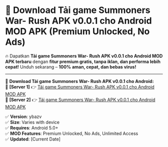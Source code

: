 # 🚀 Download Tải game Summoners War- Rush APK v0.0.1 cho Android MOD APK (Premium Unlocked, No Ads)  

🔥 Dapatkan **Tải game Summoners War- Rush APK v0.0.1 cho Android MOD APK terbaru** dengan **fitur premium gratis, tanpa iklan, dan performa lebih cepat!** Unduh sekarang – **100% aman, cepat, dan bebas virus!**  

---


🔽 **Download Tải game Summoners War- Rush APK v0.0.1 cho Android:**  
🔹 **[Server 1]** 👉 [Tải game Summoners War- Rush APK v0.0.1 cho Android MOD APK](https://apkcomod.com?title=Tải_game_Summoners_War-_Rush_APK_v0.0.1_cho_Android)  
🔹 **[Server 2]** 👉 [Tải game Summoners War- Rush APK v0.0.1 cho Android MOD APK](https://apkcomod.com?title=Tải_game_Summoners_War-_Rush_APK_v0.0.1_cho_Android)  


✅ **Version**: ybazv  
✅ **Size**: Varies with device  
✅ **Requires**: Android 5.0+  
✅ **MOD Features**: Premium Unlocked, No Ads, Unlimited Access  
✅ **Updated**: [Current Date]  